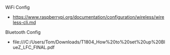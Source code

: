 WiFi Config
- https://www.raspberrypi.org/documentation/configuration/wireless/wireless-cli.md

Bluetooth Config
- file:///C:/Users/Tom/Downloads/T1804_How%20to%20set%20up%20BlueZ_LFC_FINAL.pdf